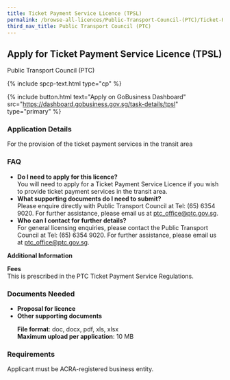 ```yaml
---
title: Ticket Payment Service Licence (TPSL)
permalink: /browse-all-licences/Public-Transport-Council-(PTC)/Ticket-Payment-Service-Licence-(TPSL)
third_nav_title: Public Transport Council (PTC)
---
```


## Apply for Ticket Payment Service Licence (TPSL)

Public Transport Council (PTC)

{% include spcp-text.html type="cp" %}

{% include button.html text="Apply on GoBusiness Dashboard" src="https://dashboard.gobusiness.gov.sg/task-details/tpsl" type="primary" %}

<H3>Application Details</H3>

<p>For the provision of the ticket payment services in the transit area</p>
<H3>FAQ</H3>
<ul>
<li><Strong>Do I need to apply for this licence?</Strong><br>
You will need to apply for a Ticket Payment Service Licence if you wish to provide ticket payment services in the transit area.</li>
<li><Strong>What supporting documents do I need to submit?</Strong><br>
Please enquire directly with Public Transport Council at Tel: (65) 6354 9020. For further assistance, please email us at <a href="mailto:ptc_office@ptc.gov.sg">ptc_office@ptc.gov.sg</a>.</li>
<li><Strong>Who can I contact for further details?</Strong><br>
For general licensing enquiries, please contact the Public Transport Council at Tel: (65) 6354 9020. For further assistance, please email us at <a href="mailto:ptc_office@ptc.gov.sg">ptc_office@ptc.gov.sg</a>.</li>
</ul>

<strong>Additional Information</strong>

<p><strong>Fees</strong><br>
This is prescribed in the PTC Ticket Payment Service Regulations.</p>

<H3>Documents Needed</H3>

<ul>
<li><strong>Proposal for licence</strong></li>
<li><strong>Other supporting documents</strong><br>
<p><Strong>File format</Strong>: doc, docx, pdf, xls, xlsx<br>
<Strong>Maximum upload per application</Strong>: 10 MB</li></ul>

<H3>Requirements</H3>

<p>Applicant must be ACRA-registered business entity.</p>

